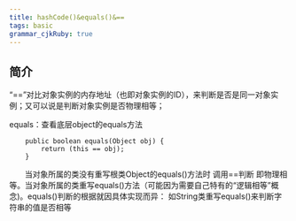 ```yaml
---
title: hashCode()&equals()&==
tags: basic
grammar_cjkRuby: true
---
```


## 简介
“==”对比对象实例的内存地址（也即对象实例的ID），来判断是否是同一对象实例；又可以说是判断对象实例是否物理相等；

equals：查看底层object的equals方法 

````
	public boolean equals(Object obj) { 
		return (this == obj);
	}
````

&emsp;&emsp;当对象所属的类没有重写根类Object的equals()方法时  调用==判断 即物理相等。当对象所属的类重写equals()方法（可能因为需要自己特有的“逻辑相等”概念)。equals()判断的根据就因具体实现而异：
如String类重写equals()来判断字符串的值是否相等
